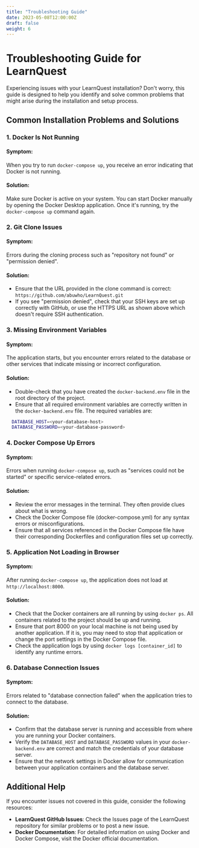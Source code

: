 ```yaml
---
title: "Troubleshooting Guide"
date: 2023-05-08T12:00:00Z
draft: false
weight: 6
---
```


# Troubleshooting Guide for LearnQuest

Experiencing issues with your LearnQuest installation? Don't worry, this guide is designed to help you identify and solve common problems that might arise during the installation and setup process.

## Common Installation Problems and Solutions

### 1. Docker Is Not Running

#### Symptom:
When you try to run `docker-compose up`, you receive an error indicating that Docker is not running.

#### Solution:
Make sure Docker is active on your system. You can start Docker manually by opening the Docker Desktop application. Once it's running, try the `docker-compose up` command again.

### 2. Git Clone Issues

#### Symptom:
Errors during the cloning process such as "repository not found" or "permission denied".

#### Solution:
- Ensure that the URL provided in the clone command is correct: `https://github.com/abuwho/LearnQuest.git`
- If you see "permission denied", check that your SSH keys are set up correctly with GitHub, or use the HTTPS URL as shown above which doesn't require SSH authentication.

### 3. Missing Environment Variables

#### Symptom:
The application starts, but you encounter errors related to the database or other services that indicate missing or incorrect configuration.

#### Solution:
- Double-check that you have created the `docker-backend.env` file in the root directory of the project.
- Ensure that all required environment variables are correctly written in the `docker-backend.env` file. The required variables are:
```bash
  DATABASE_HOST=<your-database-host>
  DATABASE_PASSWORD=<your-database-password>
```

### 4. Docker Compose Up Errors

#### Symptom:
Errors when running `docker-compose up`, such as "services could not be started" or specific service-related errors.

#### Solution:
- Review the error messages in the terminal. They often provide clues about what is wrong.
- Check the Docker Compose file (docker-compose.yml) for any syntax errors or misconfigurations.
- Ensure that all services referenced in the Docker Compose file have their corresponding Dockerfiles and configuration files set up correctly.

### 5. Application Not Loading in Browser

#### Symptom:
After running `docker-compose up`, the application does not load at `http://localhost:8000`.

#### Solution:
- Check that the Docker containers are all running by using `docker ps`. All containers related to the project should be up and running.
- Ensure that port 8000 on your local machine is not being used by another application. If it is, you may need to stop that application or change the port settings in the Docker Compose file.
- Check the application logs by using `docker logs [container_id]` to identify any runtime errors.

### 6. Database Connection Issues

#### Symptom:
Errors related to "database connection failed" when the application tries to connect to the database.

#### Solution:
- Confirm that the database server is running and accessible from where you are running your Docker containers.
- Verify the `DATABASE_HOST` and `DATABASE_PASSWORD` values in your `docker-backend.env` are correct and match the credentials of your database server.
- Ensure that the network settings in Docker allow for communication between your application containers and the database server.

## Additional Help

If you encounter issues not covered in this guide, consider the following resources:
- **LearnQuest GitHub Issues**: Check the Issues page of the LearnQuest repository for similar problems or to post a new issue.
- **Docker Documentation**: For detailed information on using Docker and Docker Compose, visit the Docker official documentation.
